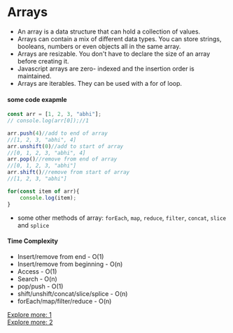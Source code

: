 # Arrays

- An array is a data structure that can hold a collection of values.
- Arrays can contain a mix of different data types. You can store strings, booleans, numbers or even objects all in the same array.
- Arrays are resizable. You don't have to declare the size of an array before creating it.
- Javascript arrays are zero- indexed and the insertion order is maintained.
- Arrays are iterables. They can be used with a for of loop.


#### some code exapmle
```javascript
const arr = [1, 2, 3, "abhi"];
// console.log(arr[0]);//1

arr.push(4)//add to end of array
//[1, 2, 3, "abhi", 4]
arr.unshift(0)//add to start of array
//[0, 1, 2, 3, "abhi", 4]
arr.pop()//remove from end of array
//[0, 1, 2, 3, "abhi"]
arr.shift()//remove from start of array
//[1, 2, 3, "abhi"]

for(const item of arr){
    console.log(item);
}
```

- some other methods of array: `forEach`, `map`, `reduce`, `filter`, `concat`, `slice` and `splice`

#### Time Complexity
- Insert/remove from end - O(1)
- Insert/remove from beginning - O(n)
- Access - O(1)
- Search - O(n)
- pop/push - O(1)
- shift/unshift/concat/slice/splice - O(n)
- forEach/map/filter/reduce - O(n)

[Explore more: 1](https://github.com/Abhithakur7080/javascript/blob/main/02_basics/01_arrays.js)<br>
[Explore more: 2](https://github.com/Abhithakur7080/javascript/blob/main/02_basics/02_arrays.js)